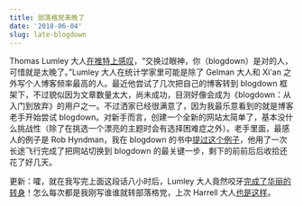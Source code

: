 ```yaml
---
title: 部落格党来晚了
date: '2018-06-04'
slug: late-blogdown
---
```


Thomas Lumley 大人[在推特上感叹](https://twitter.com/tslumley/status/1002795504000905216)，“交换过眼神，你（blogdown）是对的人，可惜就是太晚了。”Lumley 大人在统计学家里可能是除了 Gelman 大人和 Xi'an 之外写个人博客频率最高的人。最近他尝试了几次把自己的博客转到 blogdown 框架下，不过貌似因为文章数量太大，尚未成功，目测好像会成为《blogdown：从入门到放弃》的用户之一。不过洒家已经很满意了，因为我最乐意看到的就是博客老手开始尝试 blogdown。对新手而言，创建一个全新的网站太简单了，基本没什么挑战性（除了在挑选一个漂亮的主题时会有选择困难症之外）。老手里面，最感人的例子是 Rob Hyndman，我在 blogdown 的书中[提过这个例子](https://bookdown.org/yihui/blogdown/migration.html)，他用了一次长途飞行完成了把网站切换到 blogdown 的最关键一步，剩下的前前后后收拾还花了好几天。

更新：嚯，就在我写完上面这段话八小时后，Lumley 大人竟然咬牙[完成了华丽的转身](https://notstatschat.rbind.io)！怎么每次都是我刚写谁谁就转部落格党，上次 Harrell 大人[也是这样](/cn/2018/01/r-web-sprout/)。
